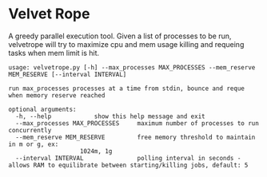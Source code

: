 # Velvet Rope

A greedy parallel execution tool. Given a list of processes to be run, velvetrope will try to maximize cpu and mem usage killing and requeing tasks when mem limit is hit.

	usage: velvetrope.py [-h] --max_processes MAX_PROCESSES --mem_reserve MEM_RESERVE [--interval INTERVAL]

	run max_processes processes at a time from stdin, bounce and reque when memory reserve reached

	optional arguments:
	  -h, --help            show this help message and exit
	  --max_processes MAX_PROCESSES		maximum number of processes to run concurrently
	  --mem_reserve MEM_RESERVE			free memory threshold to maintain in m or g, ex:
                        1024m, 1g
	  --interval INTERVAL   			polling interval in seconds - allows RAM to equilibrate between starting/killing jobs, default: 5